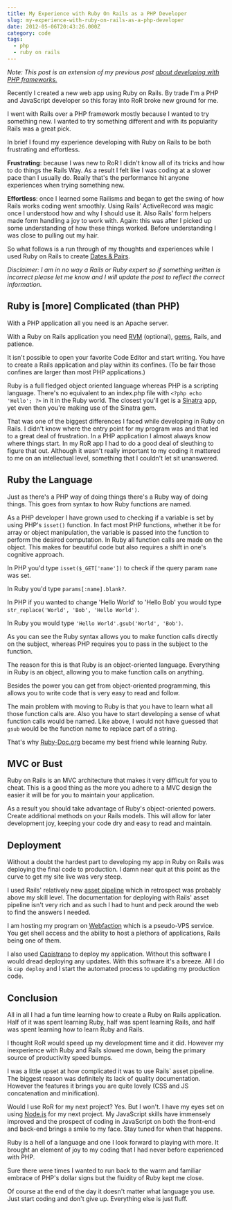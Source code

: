 ```yaml
---
title: My Experience with Ruby On Rails as a PHP Developer
slug: my-experience-with-ruby-on-rails-as-a-php-developer
date: 2012-05-06T20:43:26.000Z
category: code
tags:
  - php
  - ruby on rails
---
```


<p><em>Note:  This post is an extension of my previous post <a href="http://blog.harrywolff.com/my-experience-with-php-frameworks-yii-codeignitor-and-symfony/" title="My Experience with PHP Frameworks – Yii, CodeIgnitor, and Symfony">about developing with PHP frameworks.</a></em></p>

<p>Recently I created a new web app using Ruby on Rails. By trade I'm a PHP and JavaScript developer so this foray into RoR broke new ground for me.</p>

<p>I went with Rails over a PHP framework mostly because I wanted to try something new. I wanted to try something different and with its popularity Rails was a great pick.</p>

<p>In brief I found my experience developing with Ruby on Rails to be both frustrating and effortless.</p>

<p><strong>Frustrating</strong>:  because I was new to RoR I didn't know all of its tricks and how to do things the Rails Way. As a result I felt like I was coding at a slower pace than I usually do.  Really that's the performance hit anyone experiences when trying something new.</p>

<p><strong>Effortless</strong>:  once I learned some Railisms and began to get the swing of how Rails works coding went smoothly. Using Rails’ ActiveRecord was magic once I understood how and why I should use it. Also Rails’ form helpers made form handling a joy to work with. Again: this was after I picked up some understanding of how these things worked. Before understanding I was close to pulling out my hair.</p>

<p>So what follows is a run through of my thoughts and experiences while I used Ruby on Rails to create <a href="http://datesandpairs.com/">Dates &amp; Pairs</a>.</p>

<p><em>Disclaimer:  I am in no way a Rails or Ruby expert so if something written is incorrect please let me know and I will update the post to reflect the correct information.</em>
<!--more--></p>

<h2>Ruby is [more] Complicated (than PHP)</h2>

<p>With a PHP application all you need is an Apache server.</p>

<p>With a Ruby on Rails application you need <a href="https://rvm.io/">RVM</a> (optional), <a href="http://rubygems.org/">gems</a>, Rails, and patience.</p>

<p>It isn't possible to open your favorite Code Editor and start writing. You have to create a Rails application and play within its confines.  (To be fair those confines are larger than most PHP applications.)</p>

<p>Ruby is a full fledged object oriented language whereas PHP is a scripting language.  There's no equivalent to an index.php file with <code>&lt;?php echo 'Hello'; ?&gt;</code> in it in the Ruby world.  The closest you'll get is a <a href="http://www.sinatrarb.com/">Sinatra</a> app, yet even then you're making use of the Sinatra gem.</p>

<p>That was one of the biggest differences I faced while developing in Ruby on Rails.  I didn't know where the entry point for my program was and that led to a great deal of frustration.  In a PHP application I almost always know where things start.  In my RoR app I had to do a good deal of sleuthing to figure that out.  Although it wasn't really important to my coding it mattered to me on an intellectual level, something that I couldn't let sit unanswered.</p>

<h2>Ruby the Language</h2>

<p>Just as there's a PHP way of doing things there's a Ruby way of doing things.  This goes from syntax to how Ruby functions are named.</p>

<p>As a PHP developer I have grown used to checking if a variable is set by using PHP's <code>isset()</code> function.  In fact most PHP functions, whether it be for array or object manipulation, the variable is passed into the function to perform the desired computation.  In Ruby all function calls are made on the object.  This makes for beautiful code but also requires a shift in one's cognitive approach.</p>

<p>In PHP you'd type <code>isset($_GET['name'])</code> to check if the query param <code>name</code> was set.</p>

<p>In Ruby you'd type <code>params[:name].blank?</code>.</p>

<p>In PHP if you wanted to change 'Hello World' to 'Hello Bob' you would type <code>str_replace('World', 'Bob', 'Hello World')</code>.</p>

<p>In Ruby you would type <code>'Hello World'.gsub('World', 'Bob')</code>.</p>

<p>As you can see the Ruby syntax allows you to make function calls directly on the subject, whereas PHP requires you to pass in the subject to the function.</p>

<p>The reason for this is that Ruby is an object-oriented language.  Everything in Ruby is an object, allowing you to make function calls on anything.</p>

<p>Besides the power you can get from object-oriented programming, this allows you to write code that is very easy to read and follow.</p>

<p>The main problem with moving to Ruby is that you have to learn what all those function calls are.  Also you have to start developing a sense of what function calls would be named.  Like above, I would not have guessed that <code>gsub</code> would be the function name to replace part of a string.</p>

<p>That's why <a href="http://www.ruby-doc.org/">Ruby-Doc.org</a> became my best friend while learning Ruby.</p>

<h2>MVC or Bust</h2>

<p>Ruby on Rails is an MVC architecture that makes it very difficult for you to cheat.  This is a good thing as the more you adhere to a MVC design the easier it will be for you to maintain your application.</p>

<p>As a result you should take advantage of Ruby's object-oriented powers.  Create additional methods on your Rails models.  This will allow for later development joy, keeping your code dry and easy to read and maintain.</p>

<h2>Deployment</h2>

<p>Without a doubt the hardest part to developing my app in Ruby on Rails was deploying the final code to production.  I damn near quit at this point as the curve to get my site live was very steep.</p>

<p>I used Rails' relatively new <a href="http://guides.rubyonrails.org/asset_pipeline.html">asset pipeline</a> which in retrospect was probably above my skill level.  The documentation for deploying with Rails' asset pipeline isn't very rich and as such I had to hunt and peck around the web to find the answers I needed.</p>

<p>I am hosting my program on <a href="http://www.webfaction.com?affiliate=hswolff">Webfaction</a> which is a pseudo-VPS service.  You get shell access and the ability to host a plethora of applications, Rails being one of them.</p>

<p>I also used <a href="https://github.com/capistrano/capistrano">Capistrano</a> to deploy my application.  Without this software I would dread deploying any updates.  With this software it's a breeze.  All I do is <code>cap deploy</code> and I start the automated process to updating my production code.</p>

<h2>Conclusion</h2>

<p>All in all I had a fun time learning how to create a Ruby on Rails application.  Half of it was spent learning Ruby, half was spent learning Rails, and half was spent learning how to learn Ruby and Rails.</p>

<p>I thought RoR would speed up my development time and it did.  However my inexperience with Ruby and Rails slowed me down, being the primary source of productivity speed bumps.</p>

<p>I was a little upset at how complicated it was to use Rails` asset pipeline.  The biggest reason was definitely its lack of quality documentation.  However the features it brings you are quite lovely (CSS and JS concatenation and minification).</p>

<p>Would I use RoR for my next project?  Yes.  But I won't.  I have my eyes set on using <a href="http://nodejs.org/">Node.js</a> for my next project.  My JavaScript skills have immensely improved and the prospect of coding in JavaScript on both the front-end and back-end brings a smile to my face.  Stay tuned for when that happens.</p>

<p>Ruby is a hell of a language and one I look forward to playing with more.  It brought an element of joy to my coding that I had never before experienced with PHP.</p>

<p>Sure there were times I wanted to run back to the warm and familiar embrace of PHP's dollar signs but the fluidity of Ruby kept me close.</p>

<p>Of course at the end of the day it doesn't matter what language you use.  Just start coding and don't give up.  Everything else is just fluff.</p>
